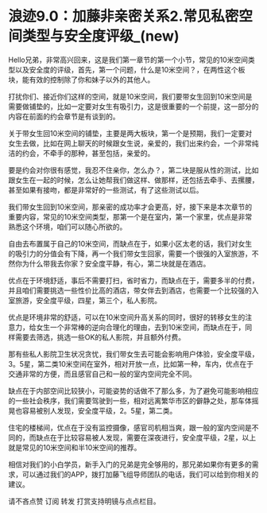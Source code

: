 # 浪迹9.0：加藤非亲密关系2.常见私密空间类型与安全度评级_(new)

Hello兄弟，非常高兴回来，这是我们第一章节的第一个小节，常见的10米空间类型以及安全度的评级，首先，第一个问题，什么是10米空间？，在两性这个板块，能有效的控制除了你和妹子以外的其他人。

打扰你们、接近你们这样的空间，就是10米空间，我们要带女生回到10米空间是需要做铺垫的，比如一定要对女生有吸引力，这是很重要的一个前提，这一部分的内容在前面的约会章节是有谈到的。

关于带女生回10米空间的铺垫，主要是两大板块，第一个是预期，我们一定要对女生去做，比如在网上聊天的时候跟女生说，亲爱的，我们出来约会，一个非常纯洁的约会，不牵手的那种，甚至包括，亲爱的。

要是约会对你很有感觉，我忍不住亲你，怎么办？，第二块是服从性的测试，比如跟女生在一起的时候，怎么让她帮我们做这样、做那样，还包括去牵手、去摞腰，甚至如果有接吻，都是非常好的一些测试，有了这些测试以后。

我们带女生回到10米空间，那亲密的成功率才会更高，好，接下来是本次章节的重要内容，常见的10米空间类型，那第一个是在室内，第一个家里，优点是非常熟悉这个环境，咱们可以随心所欲的。

自由去布置属于自己的10米空间，而缺点在于，如果小区太老的话，我们对女生的吸引力的分值会有下降，再一个我们带女生回家，需要一个很强的入室旅游，不然你为什么带我去你家？安全度平静，有心，第二块就是在酒店。

优点在于环境舒适，事后不需要打扫，省时省力，而缺点在于，需要多半的付费，并且咱们需要挑选一些性价比高的酒店，带女伴去到酒店，也需要一个比较强的入室旅游，安全度平级，四星，第三个，私人影院。

优点是环境非常的舒适，可以在10米空间升高关系的同时，很好的转移女生的注意力，给女生一个非常棒的逆向合理化的理由，去到10米空间，而缺点在于，同样需要去筛选，挑选一些OK的私人影院，并且额外付费。

那有些私人影院卫生状况贪忧，我们带女生去可能会影响用户体验，安全度平级，3。5星，第二类10米空间在室外，相对开放一点，比如第一种，车内，优点在于交通非常的方便，而且感官自己和一般的室内空间完全不同。

缺点在于内部空间比较狭小，可能姿势的话做不了那么多，为了避免可能影响相应的一些社会秩序，我们需要驾驶到一些，相对远离繁华市区的僻静之处，那车体摇晃也容易被别人发现，安全度平级，2。5星，第二类。

住宅的楼梯间，优点在于没有监控摄像，感官司机相当爽，跟一般的室内空间是不同的，而缺点在于比较容易被人发现，需要在深夜进行，安全度平级，2星，以上就是常见的10米空间和半10米空间的推荐。

相信对我们的小白学员，新手入门的兄弟是完全够用的，那兄弟如果你有更多的需求，可以通过我们的APP，拨打加藤飞组导师团队的电话，我们可以给到你相关的建议。

请不吝点赞 订阅 转发 打赏支持明镜与点点栏目。